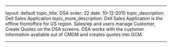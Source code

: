 ---

layout: default
topic_title: DSA
order: 22
date: 10-12-2015
topic_description:   Dell Sales Application
topic_more_description: Dell Sales Application is the offline frontoffice for US region. Salesrep and users manage Customer, Create Quotes on the DSA screens. DSA works with the customer information available out of CMDM and creates quotes into GCM.


---